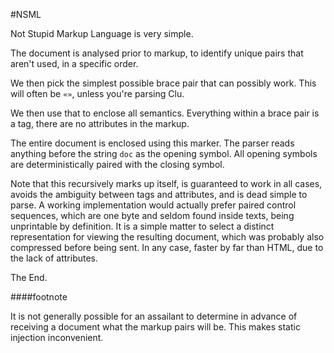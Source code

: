 #NSML

Not Stupid Markup Language is very simple.

The document is analysed prior to markup, to identify unique pairs that aren't used, in a specific order. 

We then pick the simplest possible brace pair that can possibly work. This will often be `«»`, unless you're parsing Clu.

We then use that to enclose all semantics. Everything within a brace pair is a tag, there are no attributes in the markup.

The entire document is enclosed using this marker. The parser reads anything before the string `doc` as the opening symbol. All opening symbols are deterministically paired with the closing symbol. 

Note that this recursively marks up itself, is guaranteed to work in all cases, avoids the ambiguity between tags and attributes, and is dead simple to parse. A working implementation would actually prefer paired control sequences, which are one byte and seldom found inside texts, being unprintable by definition. It is a simple matter to select a distinct representation for viewing the resulting document, which was probably also compressed before being sent. In any case, faster by far than HTML, due to the lack of attributes.

The End. 

####footnote

It is not generally possible for an assailant to determine in advance of receiving a document what the markup pairs will be. This makes static injection inconvenient. 